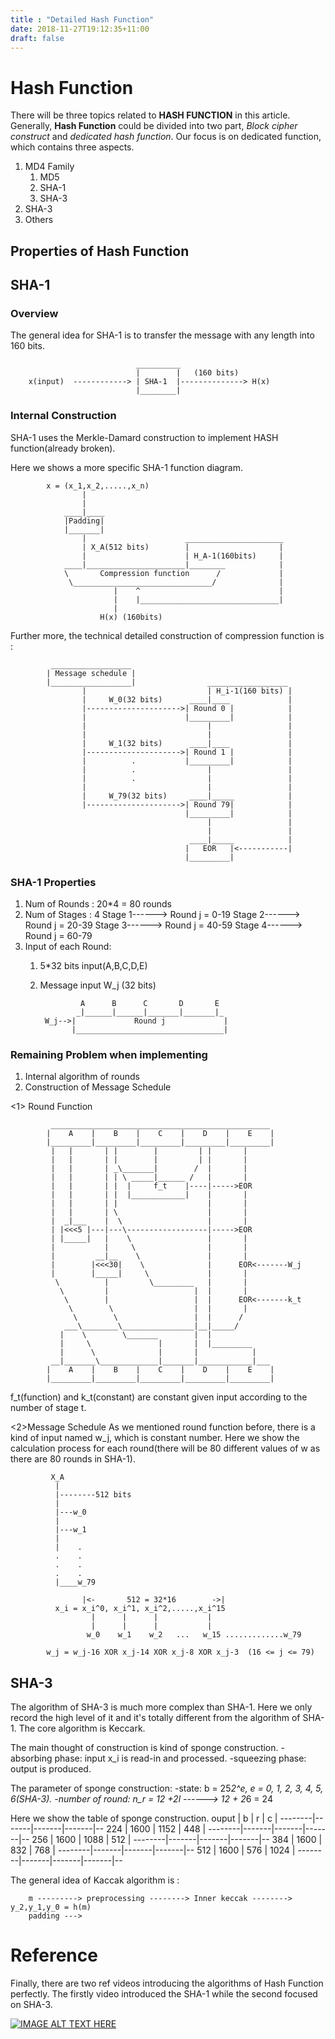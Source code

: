 ```yaml
---
title : "Detailed Hash Function"
date: 2018-11-27T19:12:35+11:00
draft: false
---
```

# Hash Function

There will be three topics related to **HASH FUNCTION** in this article. Generally, **Hash Function** could be divided into two part, *Block cipher construct* and *dedicated hash function*. Our focus is on dedicated function, which contains three aspects.

1. MD4 Family
    1. MD5
    2. SHA-1
    3. SHA-3
2. SHA-3
3. Others

## Properties of Hash Function

## SHA-1

### Overview

The general idea for SHA-1 is to transfer the message with any length into 160 bits.

                                __________
                                |        |   (160 bits)
        x(input)  ------------> | SHA-1  |--------------> H(x)
                                |________|

### Internal Construction

SHA-1 uses the Merkle-Damard construction to implement HASH function(already broken).

Here we shows a more specific SHA-1 function diagram.

            x = (x_1,x_2,.....,x_n)
                    |
                    |
                ____|____
                |Padding|
                |_______|
                    |                      ______________________
                    | X_A(512 bits)        |                    |
                    |                      | H_A-1(160bits)     |
                ____|______________________|________            |
                \       Compression function      /             |
                 \_______________________________/              |
                           |    ^                               |
                           |    |_______________________________|
                           |
                        H(x) (160bits)

Further more, the technical detailed construction of compression function is :

             __________________
            | Message schedule |
            |__________________|                __________________
                    |                           | H_i-1(160 bits) |
                    |     W_0(32 bits)      ____|____             |
                    |--------------------->| Round 0 |            |
                    |                      |_________|            |
                    |                           |                 |
                    |                           |                 |
                    |     W_1(32 bits)      ____|____             |
                    |--------------------->| Round 1 |            |
                    |          .           |_________|            |
                    |          .                |                 |
                    |          .                |                 |
                    |                           |                 |
                    |     W_79(32 bits)     ____|_____            |
                    |--------------------->| Round 79|            |
                                           |_________|            |
                                                |                 |
                                                |                 |
                                            ____|_____            |
                                           |   EOR   |<-----------|
                                           |_________|

### SHA-1 Properties

1. Num of Rounds : 20*4 = 80 rounds
2. Num of Stages : 4
    Stage 1------> Round j = 0-19
    Stage 2------> Round j = 20-39
    Stage 3------> Round j = 40-59
    Stage 4------> Round j = 60-79
3. Input of each Round:
    1. 5*32 bits input(A,B,C,D,E)
    2. Message input W_j (32 bits)

                    A      B      C       D       E
                   _|______|______|_______|_______|_
            W_j-->|             Round j             |
                  |_________________________________|

### Remaining Problem when implementing

1. Internal algorithm of rounds
2. Construction of Message Schedule

<1> Round Function

             _________________________________________________
            |    A    |    B    |    C    |    D    |    E    |
            |_________|_________|_________|_________|_________|
             |   |       | |        |         | |       |
             |   |       | |        |         | |       |
             |   |       | _\_______|        /  |       |
             |   |       | | \ _____|______ /   |       |
             |   |       | |  |     f_t    |----|----->EOR
             |   |       | |  |____________|    |       |
             |   |       | |                    |       |
             |   |       | \                    |       |
             |  _|___    |  \                   |       |
             | |<<<5 |---|---\------------------|----->EOR
             | |_____|   |    \                 |       |
             |           |     \                |       |
             |         __|__    \               |       |
             |        |<<<30|    \              |      EOR<-------W_j
             |        |_____|     \             |       |
              \          |         \_________   |       |
               \         |                   |  |       |
                \        |                   |  |      EOR<-------k_t
                 \        \                  |  |       |
                  \        \                 |  |      /
                ___\________\________________|__|_____/
               |    \        \_______        |  |
               |     \               |       |  |_________
               |      \              |       |            |
             __|_______\_____________|_______|____________|___
            |    A    |    B    |    C    |    D    |    E    |
            |_________|_________|_________|_________|_________|

f_t(function) and k_t(constant) are constant given input according to the number of stage t.

<2>Message Schedule
As we mentioned round function before, there is a kind of input named w_j, which is constant number. Here we show the calculation process for each round(there will be 80 different values of w as there are 80 rounds in SHA-1).

             X_A
              |
              |--------512 bits
              |
              |---w_0
              |
              |---w_1
              |
              |    .
              .    .
              .    .
              .    .
              |____w_79

                    |<-       512 = 32*16        ->|
              x_i = x_i^0, x_i^1, x_i^2,.....,x_i^15
                      |      |      |           |
                      |      |      |           |
                     w_0    w_1    w_2   ...   w_15 .............w_79

            w_j = w_j-16 XOR x_j-14 XOR x_j-8 XOR x_j-3  (16 <= j <= 79)

## SHA-3

The algorithm of SHA-3 is much more complex than  SHA-1. Here we only record the high level of it and it's totally different from the algorithm of SHA-1. The core algorithm is Keccark.

The main thought of construction is kind of sponge construction.
    -absorbing phase: input x_i is read-in and processed.
    -squeezing phase: output is produced.

The parameter of sponge construction:
    -state:   b = 25*2^e,  e = 0, 1, 2, 3, 4, 5, 6(SHA-3).
    -number of round:    n_r = 12 +2l ------> 12 + 2*6 = 24

Here we show the table of sponge construction.
        ouput   |   b   |   r   |   c   |
        --------|-------|-------|-------|--
        224     | 1600  |  1152 |  448  |
        --------|-------|-------|-------|--
        256     | 1600  |  1088 |  512  |
        --------|-------|-------|-------|--
        384     | 1600  |  832  |  768  |
        --------|-------|-------|-------|--
        512     | 1600  |  576  |  1024 |
        --------|-------|-------|-------|--

The general idea of Kaccak algorithm is :

        m ---------> preprocessing --------> Inner keccak --------> y_2,y_1,y_0 = h(m)
        padding --->

# Reference

Finally, there are two ref videos introducing the algorithms of Hash Function perfectly. The firstly video introduced the SHA-1 while the second focused on SHA-3.

[![IMAGE ALT TEXT HERE](http://img.youtube.com/vi/JIhZWgJA-9o/0.jpg)](http://www.youtube.com/watch?v=JIhZWgJA-9o)